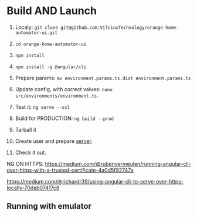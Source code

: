 # Build AND Launch

1. Localy: ``git clone git@github.com:VilniusTechnology/orange-home-automator-ui.git``

2. ``cd orange-home-automator-ui``

3. ``npm install``

4. ``npm install -g @angular/cli``

5. Prepare params: ``mv environment.params.ts.dist environment.params.ts``

6. Update config, with correct values: ``nano src/environments/environment.ts``.

7. Test it: ``ng serve --ssl``

8. Build for PRODUCTION: ``ng build --prod``

9. Tarball it

10. Create user and prepare [server](server-setup.md).

11. Check it out.


NG ON HTTPS:
https://medium.com/@rubenvermeulen/running-angular-cli-over-https-with-a-trusted-certificate-4a0d5f92747a

https://medium.com/@richardr39/using-angular-cli-to-serve-over-https-locally-70dab07417c8


## Running with emulator



